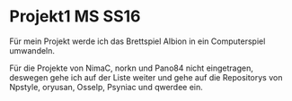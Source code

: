 # Projekt1 MS SS16

Für mein Projekt werde ich das Brettspiel Albion in ein Computerspiel umwandeln.

Für die Projekte von NimaC, norkn und Pano84 nicht eingetragen, deswegen gehe ich auf der Liste weiter und 
gehe auf die Repositorys von Npstyle, oryusan, Osselp, Psyniac und qwerdee ein.
